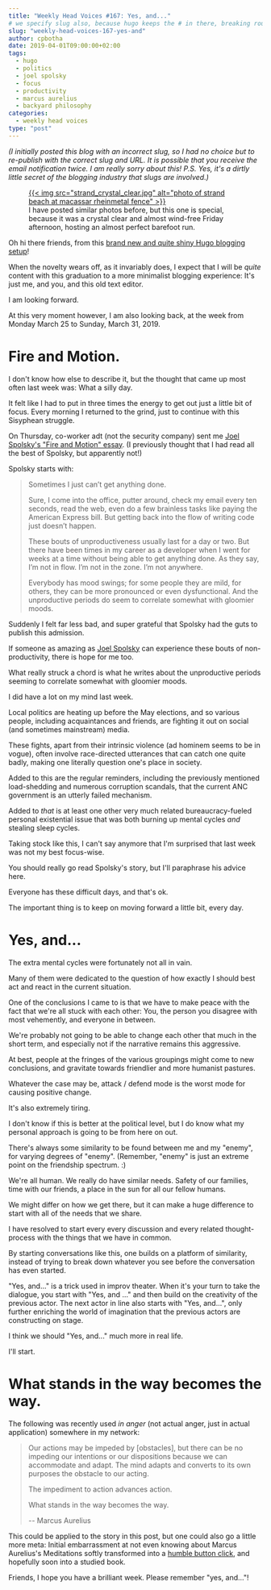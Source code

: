 ```yaml
---
title: "Weekly Head Voices #167: Yes, and..."
# we specify slug also, because hugo keeps the # in there, breaking routing
slug: "weekly-head-voices-167-yes-and"
author: cpbotha
date: 2019-04-01T09:00:00+02:00
tags:
  - hugo
  - politics
  - joel spolsky
  - focus
  - productivity
  - marcus aurelius
  - backyard philosophy
categories:
  - weekly head voices
type: "post"
---
```


_(I initially posted this blog with an incorrect slug, so I had no choice but
to re-publish with the correct slug and URL. It is possible that you receive
the email notification twice. I am really sorry about this! P.S. Yes, it's a
dirtly little secret of the blogging industry that slugs are involved.)_

<figure>
<a href="strand_crystal_clear.jpg">
{{< img src="strand_crystal_clear.jpg" alt="photo of strand beach at macassar rheinmetal fence" >}}
</a>
<figcaption>I have posted similar photos before, but this one is special,
because it was a crystal clear and almost wind-free Friday afternoon, hosting
an almost perfect barefoot run.  </figcaption>
</figure>


Oh hi there friends, from this [brand new and quite shiny Hugo blogging
setup](/2019/03/31/wordpress-to-hugo/)!

When the novelty wears off, as it invariably does, I expect that I will be
_quite_ content with this graduation to a more minimalist blogging experience:
It's just me, and you, and this old text editor.

I am looking forward.

At this very moment however, I am also looking back, at the week from Monday
March 25 to Sunday, March 31, 2019.

# Fire and Motion.

I don't know how else to describe it, but the thought that came up most often
last week was: What a silly day.

It felt like I had to put in three times the energy to get out just a little
bit of focus. Every morning I returned to the grind, just to continue with
this Sisyphean struggle.

On Thursday, co-worker adt (not the security company) sent me [Joel Spolsky's
"Fire and Motion"
essay](https://www.joelonsoftware.com/2002/01/06/fire-and-motion/). (I
previously thought that I had read all the best of Spolsky, but apparently
not!)

Spolsky starts with:

> Sometimes I just can’t get anything done.
>
> Sure, I come into the office, putter around, check my email every ten seconds,
> read the web, even do a few brainless tasks like paying the American Express
> bill. But getting back into the flow of writing code just doesn’t happen.
>
> These bouts of unproductiveness usually last for a day or two. But there have
> been times in my career as a developer when I went for weeks at a time without
> being able to get anything done. As they say, I’m not in flow. I’m not in the
> zone. I’m not anywhere.
>
> Everybody has mood swings; for some people they are mild, for others, they can
> be more pronounced or even dysfunctional. And the unproductive periods do seem
> to correlate somewhat with gloomier moods.

Suddenly I felt far less bad, and super grateful that Spolsky had the guts to
publish this admission.

If someone as amazing as [Joel
Spolsky](https://en.wikipedia.org/wiki/Joel_Spolsky) can experience these
bouts of non-productivity, there is hope for me too.

What really struck a chord is what he writes about the unproductive periods
seeming to correlate somewhat with gloomier moods.

I did have a lot on my mind last week.

Local politics are heating up before the May elections, and so various people,
including acquaintances and friends, are fighting it out on social (and
sometimes mainstream) media.

These fights, apart from their intrinsic violence (ad hominem seems to be in
vogue), often involve race-directed utterances that can catch one quite badly,
making one literally question one's place in society.

Added to this are the regular reminders, including the previously mentioned
load-shedding and numerous corruption scandals, that the current ANC
government is an utterly failed mechanism.

Added to _that_ is at least one other very much related bureaucracy-fueled
personal existential issue that was both burning up mental cycles _and_ stealing
sleep cycles.

Taking stock like this, I can't say anymore that I'm surprised that last week
was not my best focus-wise.

You should really go read Spolsky's story, but I'll paraphrase his advice
here.

Everyone has these difficult days, and that's ok.

The important thing is to keep on moving forward a little bit, every day.

# Yes, and...

The extra mental cycles were fortunately not all in vain.

Many of them were dedicated to the question of how exactly I should best act
and react in the current situation.

One of the conclusions I came to is that we have to make peace with the fact
that we're all stuck with each other: You, the person you disagree with most
vehemently, and everyone in between.

We're probably not going to be able to change each other that much in the
short term, and especially not if the narrative remains this aggressive.

At best, people at the fringes of the various groupings might come to new
conclusions, and gravitate towards friendlier and more humanist pastures.

Whatever the case may be, attack / defend mode is the worst mode for causing
positive change.

It's also extremely tiring.

I don't know if this is better at the political level, but I do know what my
personal approach is going to be from here on out.

There's always some similarity to be found between me and my "enemy", for
varying degrees of "enemy". (Remember, "enemy" is just an extreme point on the
friendship spectrum. :)

We're all human. We really do have similar needs. Safety of our families, time
with our friends, a place in the sun for all our fellow humans.

We might differ on how we get there, but it can make a huge difference to
start with all of the needs that we share.

I have resolved to start every every discussion and every related
thought-process with the things that we have in common.

By starting conversations like this, one builds on a platform of similarity,
instead of trying to break down whatever you see before the conversation has
even started.

"Yes, and..." is a trick used in improv theater. When it's your turn to take
the dialogue, you start with "Yes, and ..." and then build on the creativity
of the previous actor. The next actor in line also starts with "Yes, and...",
only further enriching the world of imagination that the previous actors are
constructing on stage.

I think we should "Yes, and..." much more in real life.

I'll start.
  
# What stands in the way becomes the way.

The following was recently used _in anger_ (not actual anger, just in actual
application) somewhere in my network:

> Our actions may be impeded by [obstacles], but there can be no impeding our
> intentions or our dispositions because we can accommodate and adapt. The mind
> adapts and converts to its own purposes the obstacle to our acting.
>
> The impediment to action advances action.
>
> What stands in the way becomes the way.
>
> -- Marcus Aurelius

This could be applied to the story in this post, but one could also go a
little more meta: Initial embarrassment at not even knowing about Marcus
Aurelius's Meditations softly transformed into a [humble button
click](https://www.amazon.com/Meditations-New-Translation-Modern-Library-ebook/dp/B000FC1JAI/ref=as_li_ss_tl?s=digital-text&ie=UTF8&qid=1452403537&sr=1-3&keywords=meditations+marcus+aurelius&linkCode=sl1&tag=camdezcom-20&linkId=5a0d37b29a42b5e13ed9bc805aff9456), and hopefully soon into a studied book.

Friends, I hope you have a brilliant week. Please remember "yes, and..."!
